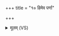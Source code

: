 +++
title = "१० हिमेव पर्णा"

+++
<details><summary>मूलम् (VS)</summary>

हि॒मेव॑ प॒र्णा मु॑षि॒ता वना॑नि॒ बृह॒स्पति॑नाकृपयद्व॒लो गाः। अ॑नानुकृ॒त्यम॑पु॒नश्च॑कार॒ यात्सूर्या॒मासा॑ मि॒थ उ॒च्चरा॑तः ॥
</details>